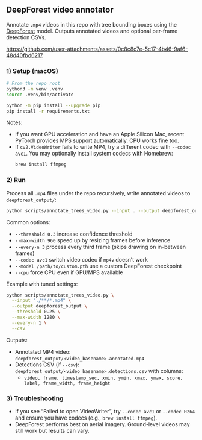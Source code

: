 ## DeepForest video annotator

Annotate `.mp4` videos in this repo with tree bounding boxes using the [DeepForest](https://deepforest.readthedocs.io/) model. Outputs annotated videos and optional per-frame detection CSVs.

https://github.com/user-attachments/assets/0c8c8c7e-5c17-4b46-9af6-48d40fbd6217

### 1) Setup (macOS)

```bash
# From the repo root
python3 -m venv .venv
source .venv/bin/activate

python -m pip install --upgrade pip
pip install -r requirements.txt
```

Notes:
- If you want GPU acceleration and have an Apple Silicon Mac, recent PyTorch provides MPS support automatically. CPU works fine too.
- If `cv2.VideoWriter` fails to write MP4, try a different codec with `--codec avc1`. You may optionally install system codecs with Homebrew:
  ```bash
  brew install ffmpeg
  ```

### 2) Run

Process all `.mp4` files under the repo recursively, write annotated videos to `deepforest_output/`:

```bash
python scripts/annotate_trees_video.py --input . --output deepforest_output --csv
```

Common options:
- `--threshold 0.3` increase confidence threshold
- `--max-width 960` speed up by resizing frames before inference
- `--every-n 3` process every third frame (skips drawing on in-between frames)
- `--codec avc1` switch video codec if `mp4v` doesn’t work
- `--model /path/to/custom.pth` use a custom DeepForest checkpoint
- `--cpu` force CPU even if GPU/MPS available

Example with tuned settings:

```bash
python scripts/annotate_trees_video.py \
  --input "./**/*.mp4" \
  --output deepforest_output \
  --threshold 0.25 \
  --max-width 1280 \
  --every-n 1 \
  --csv
```

Outputs:
- Annotated MP4 video: `deepforest_output/<video_basename>.annotated.mp4`
- Detections CSV (if `--csv`): `deepforest_output/<video_basename>.detections.csv` with columns:
  - `video, frame, timestamp_sec, xmin, ymin, xmax, ymax, score, label, frame_width, frame_height`

### 3) Troubleshooting

- If you see “Failed to open VideoWriter”, try `--codec avc1` or `--codec H264` and ensure you have codecs (e.g., `brew install ffmpeg`).
- DeepForest performs best on aerial imagery. Ground-level videos may still work but results can vary.


